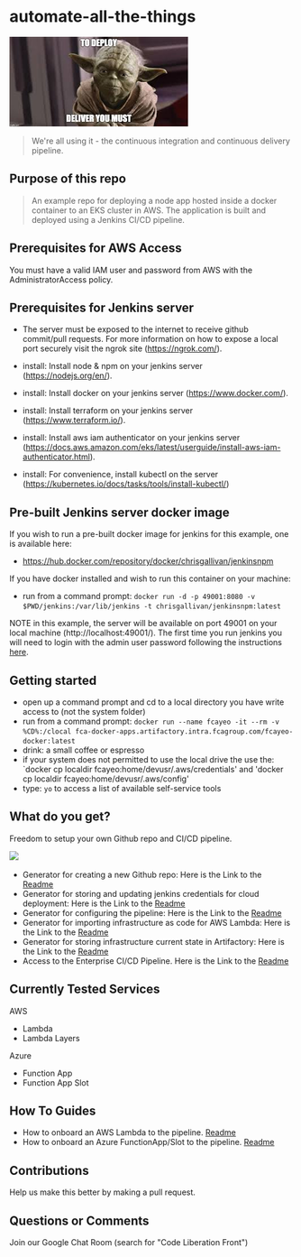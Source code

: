 
# automate-all-the-things
![](/images/yoda.jfif)

> We're all using it - the continuous integration and continuous delivery pipeline. 

## Purpose of this repo

> An example repo for deploying a node app hosted inside a docker container to an EKS cluster in AWS. The application is built and deployed using a Jenkins CI/CD pipeline.

## Prerequisites for AWS Access

You must have a valid IAM user and password from AWS with the AdministratorAccess policy.

## Prerequisites for Jenkins server

- The server must be exposed to the internet to receive github commit/pull requests. For more information on how to expose a local port securely visit the ngrok site (https://ngrok.com/).

- install: Install node & npm on your jenkins server (https://nodejs.org/en/).
- install: Install docker on your jenkins server (https://www.docker.com/).
- install: Install terraform  on your jenkins server (https://www.terraform.io/).
- install: Install aws iam authenticator on your jenkins server (https://docs.aws.amazon.com/eks/latest/userguide/install-aws-iam-authenticator.html).
- install: For convenience, install kubectl on the server (https://kubernetes.io/docs/tasks/tools/install-kubectl/)

## Pre-built Jenkins server docker image

If you wish to run a pre-built docker image for jenkins for this example, one is available here:

- https://hub.docker.com/repository/docker/chrisgallivan/jenkinsnpm

If you have docker installed and wish to run this container on your machine:

- run from a command prompt: `docker run -d -p 49001:8080 -v $PWD/jenkins:/var/lib/jenkins -t chrisgallivan/jenkinsnpm:latest`

NOTE in this example, the server will be available on port 49001 on your local machine (http://localhost:49001/).
The first time you run jenkins you will need to login with the admin user password following the instructions [here](https://www.jenkins.io/doc/book/installing/linux/#setup-wizard).

## Getting started
- open up a command prompt and cd to a local directory you have write access to (not the system folder)
- run from a command prompt: `docker run --name fcayeo -it --rm -v %CD%:/clocal fca-docker-apps.artifactory.intra.fcagroup.com/fcayeo-docker:latest`
- drink: a small coffee or espresso
- if your system does not permitted to use the local drive the use the: `docker cp localdir fcayeo:home/devusr/.aws/credentials' and 'docker cp localdir fcayeo:home/devusr/.aws/config'
- type: `yo` to access a list of available self-service tools 


## What do you get?

Freedom to setup your own Github repo and CI/CD pipeline. 

![](TimeforDevOps.jpg)

- Generator for creating a new Github repo: Here is the Link to the [Readme](https://github.intra.fcagroup.com/FCA-NIGHTS-WATCH/generator-create-github-repo/blob/master/README.md)
- Generator for storing and updating jenkins credentials for cloud deployment: Here is the Link to the [Readme](https://github.intra.fcagroup.com/FCA-NIGHTS-WATCH/generator-jenkins-creds/blob/master/README.md)
- Generator for configuring the pipeline: Here is the Link to the [Readme](https://github.intra.fcagroup.com/FCA-NIGHTS-WATCH/generator-pipeline-config/blob/master/README.md)
- Generator for importing infrastructure as code for AWS Lambda: Here is the Link to the [Readme](https://github.intra.fcagroup.com/FCA-NIGHTS-WATCH/generator-import-existing-lambda-state/blob/master/README.md)
- Generator for storing infrastructure current state in Artifactory: Here is the Link to the [Readme](https://github.intra.fcagroup.com/FCA-NIGHTS-WATCH/generator-terraform-state-init/blob/master/README.md)
- Access to the Enterprise CI/CD Pipeline. Here is the Link to the [Readme](README2.md)

## Currently Tested Services

AWS
- Lambda
- Lambda Layers

Azure
- Function App
- Function App Slot

## How To Guides
- How to onboard an AWS Lambda to the pipeline. [Readme](/examples/onboard_aws_lambda.md)
- How to onboard an Azure FunctionApp/Slot to the pipeline. [Readme](/examples/onboard_azure_function_app.md)

## Contributions
Help us make this better by making a pull request.

## Questions or Comments
Join our Google Chat Room (search for "Code Liberation Front") 

